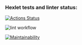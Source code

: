 ### Hexlet tests and linter status:
[![Actions Status](https://github.com/vaduga/frontend-project-lvl1/workflows/hexlet-check/badge.svg)](https://github.com/vaduga/frontend-project-lvl1/actions)

![lint workflow](https://github.com/vaduga/frontend-project-lvl1/actions/workflows/make-lint.yml/badge.svg)

[![Maintainability](https://api.codeclimate.com/v1/badges/a99a88d28ad37a79dbf6/maintainability)](https://codeclimate.com/github/codeclimate/codeclimate/maintainability)
